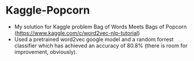 # Kaggle-Popcorn
* My solution for Kaggle problem Bag of Words Meets Bags of Popcorn (https://www.kaggle.com/c/word2vec-nlp-tutorial)
* Used a pretrained word2vec google model and a random forrest classifier which has achieved an accuracy of 80.8% (there is room for improvement, obviously).
